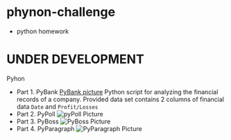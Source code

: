 # phynon-challenge
* python homework
# UNDER DEVELOPMENT
Pyhon
* Part 1. PyBank
[PyBank picture](https://github.com/ykrasnikov/phynon-challenge/Images/pybank.png )
Python script for analyzing the financial records of a company. Provided data set contains 2 columns of financial data  `Date` and `Profit/Losses`
* Part 2. PyPoll
![pyPoll Picture](https://github.com/ykrasnikov/phynon-challenge/Images/pypoll.png)
* Part 3. PyBoss
![PyBoss Picture](https://github.com/ykrasnikov/phynon-challenge/Images/pyboss.jpg)
* Part 4. PyParagraph
![PyParagraph Picture](https://github.com/ykrasnikov/phynon-challenge/Images/pyparagraph.png)
